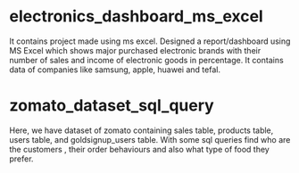 # electronics_dashboard_ms_excel
It contains project made using ms excel.
Designed a report/dashboard using MS Excel which shows major purchased electronic brands with their number of 
sales and income of electronic goods in percentage.
It contains data of companies like samsung, apple, huawei and tefal. 

# zomato_dataset_sql_query
Here, we have dataset of zomato containing sales table, products table, users table, and goldsignup_users table.
With some sql queries find who are the customers , their order behaviours and also what type of food they prefer.
